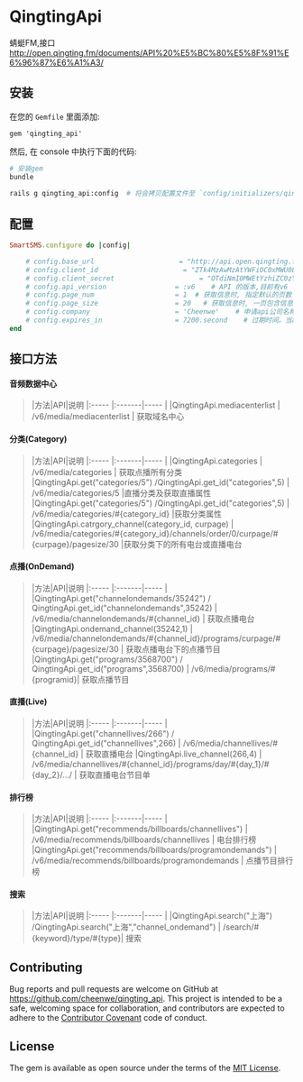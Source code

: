 # QingtingApi

蜻蜓FM,接口
http://open.qingting.fm/documents/API%20%E5%BC%80%E5%8F%91%E6%96%87%E6%A1%A3/

## 安装  

在您的 `Gemfile` 里面添加:

```
gem 'qingting_api'
```

然后, 在 console 中执行下面的代码:

``` bash
# 安装gem
bundle
 
rails g qingting_api:config  # 将会拷贝配置文件至 `config/initializers/qingting_api.rb`
```

## 配置

``` ruby
SmartSMS.configure do |config|

    # config.base_url                     = "http://api.open.qingting.fm"    # api url
    # config.client_id                     = "ZTk4MzAwMzAtYWFiOC0xMWU0LTkyM2YtMDAxNjNlMDAyMGFk"     # 授权 API client_id
    # config.client_secret                     = "OTdiNmI0MWEtYzhiZC0zYWE1LWExZmEtMDU0OWZhNTljZmRk"          # 授权 API client_secret
    # config.api_version                 = :v6    # API 的版本,目前有v6
    # config.page_num                    = 1  # 获取信息时, 指定默认的页数
    # config.page_size                   = 20   # 获取信息时, 一页包含信息数量
    # config.company                     = 'Cheenwe'    # 申请api公司名称
    # config.expires_in                  = 7200.second    # 过期时间。当access_token过期时，API会返回token_expired错误。这时需要重新申请access token
end
```

## 接口方法

#### 音频数据中心
> |方法|API|说明
|:-----  |:-------|-----                               |
|QingtingApi.mediacenterlist  |
 /v6/media/mediacenterlist  | 获取域名中心

#### 分类(Category)

> |方法|API|说明
|:-----  |:-------|-----                               |
|QingtingApi.categories  |
 /v6/media/categories  |  获取点播所有分类
|QingtingApi.get("categories/5") /QingtingApi.get_id("categories",5)  |
 /v6/media/categories/5  |直播分类及获取直播属性
|QingtingApi.get("categories/5") /QingtingApi.get_id("categories",5)   |
 /v6/media/categories/#{category_id} |获取分类属性
|QingtingApi.catrgory_channel(category_id, curpage)    |
 /v6/media/categories/#{category_id}/channels/order/0/curpage/#{curpage}/pagesize/30 |获取分类下的所有电台或直播电台
 
#### 点播(OnDemand)

> |方法|API|说明
|:-----  |:-------|-----                               |
|QingtingApi.get("channelondemands/35242") / QingtingApi.get_id("channelondemands",35242) |
 /v6/media/channelondemands/#{channel_id}  |  获取点播电台
|QingtingApi.ondemand_channel(35242,1)  |
 /v6/media/channelondemands/#{channel_id}/programs/curpage/#{curpage}/pagesize/30  |  获取点播电台下的点播节目
|QingtingApi.get("programs/3568700") / QingtingApi.get_id("programs",3568700)   |
 /v6/media/programs/#{programid}| 获取点播节目

#### 直播(Live)

> |方法|API|说明
|:-----  |:-------|-----                               |
|QingtingApi.get("channellives/266") / QingtingApi.get_id("channellives",266) |
 /v6/media/channellives/#{channel_id} |   获取直播电台
|QingtingApi.live_channel(266,4)  |
 /v6/media/channellives/#{channel_id}/programs/day/#{day_1}/#{day_2}/.../ |   获取直播电台节目单
#### 排行榜

> |方法|API|说明
|:-----  |:-------|-----                               |
|QingtingApi.get("recommends/billboards/channellives") |
 /v6/media/recommends/billboards/channellives   | 电台排行榜
|QingtingApi.get("recommends/billboards/programondemands")  |
 /v6/media/recommends/billboards/programondemands |   点播节目排行榜

#### 搜索
> |方法|API|说明
|:-----  |:-------|-----                               |
|QingtingApi.search("上海") /QingtingApi.search("上海","channel_ondemand") |  /search/#{keyword}/type/#{type}| 搜索 
 
## Contributing

Bug reports and pull requests are welcome on GitHub at https://github.com/cheenwe/qingting_api. This project is intended to be a safe, welcoming space for collaboration, and contributors are expected to adhere to the [Contributor Covenant](contributor-covenant.org) code of conduct.


## License

The gem is available as open source under the terms of the [MIT License](http://opensource.org/licenses/MIT).

